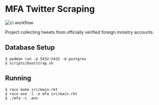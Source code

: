 # MFA Twitter Scraping

![ci workflow](https://github.com/jsks/mfa-twitter/actions/workflows/ci.yml/badge.svg)

Project collecting tweets from officially verified foreign ministry
accounts.

## Database Setup

``` shell
$ podman run -p 5432:5432 -d postgres
$ scripts/bootstrap.sh
```

## Running

``` shell
$ raco make src/main.rkt
$ raco exe -l -o mfa src/main.rkt
$ ./mfa -c .env
```
